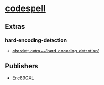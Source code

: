 # [codespell](https://pypi.org/project/codespell)


## Extras

### hard-encoding-detection
- [chardet; extra=='hard-encoding-detection'](packages/c/chardet.md)


## Publishers
- [Eric89GXL](https://pypi.org/user/Eric89GXL)

